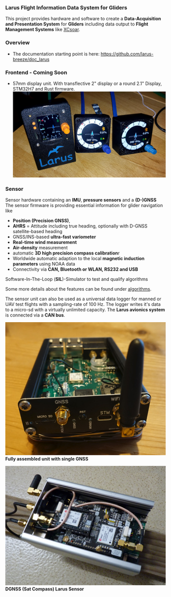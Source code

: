 ﻿### Larus Flight Information Data System for Gliders ###

This project provides hardware and software to create a **Data-Acquisition and Presentation System** for **Gliders** including data output to **Flight Management Systems** like [XCsoar](https://github.com/XCSoar).

### Overview
- The documentation starting point is here: https://github.com/larus-breeze/doc_larus

### Frontend - Coming Soon
- 57mm display unit. With transflective 2" display or a round 2.1" Display, STM32H7 and Rust firmware. 
![Frontend New Units](frontend_new_units.jpg)

### Sensor

Sensor hardware containing an **IMU**, **pressure sensors** and a **(D-)GNSS**
The sensor firmware is providing essential information for glider navigation like

  - **Position (Precision GNSS)**,
  - **AHRS** = Attitude including true heading, optionally with D-GNSS satellite-based heading
  - GNSS/INS-based **ultra-fast variometer**
  - **Real-time wind measurement**
  - **Air-density** measurement
  - automatic **3D high precision compass calibration**r
  - Worldwide automatic adaption to the local **magnetic induction parameters** using NOAA data
  - Connectivity via **CAN, Bluetooth or WLAN, RS232 and USB**

<!--  -->
Software-In-The-Loop (**SIL**)-Simulator to test and qualify algorithms

Some more details about the features can be found under [algorithms](https://github.com/larus-breeze/sw_sensor_algorithms).

The sensor unit can also be used as a universal data logger for manned or UAV test flights with a sampling-rate of 100 Hz. The logger writes it's data to a micro-sd with a virtually unlimited capacity. The **Larus avionics system** is connected via a **CAN bus**.

![Assembled](GNSS-Assembled.jpg)
**Fully assembled unit with single GNSS**

![Assembled DGNSS](DGNSS-Assembly.jpg)
**DGNSS (Sat Compass) Larus Sensor**



